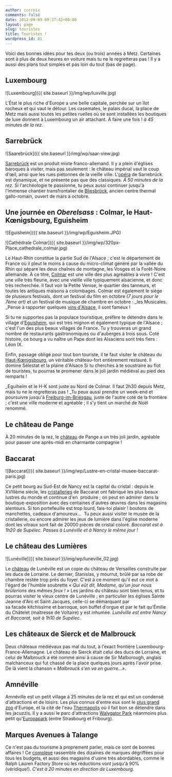 ```yaml
---
author: cccroix
comments: false
date: 2012-09-09 09:37:42+00:00
layout: page
slug: touristes
title: Touristes !
wordpress_id: 81
---
```


Voici des bonnes idées pour tes deux (ou trois) années à Metz. Certaines sont à plus de deux heures en voiture mais tu ne le regretteras pas ! Il y a aussi des plans tout simples et pas loin du tout (bas de page).

## Luxembourg

![Luxembourg]({{ site.baseurl }}/img/wp/luxville.jpg)

L'État le plus riche d'Europe a une belle capitale, perchée sur un îlot rocheux et qui vaut le détour. Les casemates, le palais ducal, la place de Metz mais aussi toutes les petites ruelles où se sont installées les boutiques de luxe donnent à Luxembourg un air attachant. À faire une fois !
_à 45 minutes de la rez._

## Sarrebrück

![Saarebrück]({{ site.baseurl }}/img/wp/saar-view.jpg)

[Sarrebrück](http://www.saarbruecken.de/fr/tourisme/sarrebruck/sites_touristiques) est un produit mixte franco-allemand. Il y a plein d'églises baroques à visiter, mais pas seulement : le château impérial vaut le coup d'œil, ainsi que les rues piétonnes de la vieille ville. L'[opéra](http://www.theater-saarbruecken.de/spielplan/aktuell.html) de Sarrebrück est dynamique, et ne présente pas que des classiques. _À 50 minutes de la rez._ Si l'archéologie te passionne, tu peux aussi continuer jusqu'à l'immense chantier transfrontalier de [Bliesbrück](http://www.archeo57.com/), ancien centre thermal gallo-romain, ouvert de mars à octobre.

## Une journée en _Oberelsass_ : Colmar, le Haut-Kœnigsbourg, Eguisheim

![Eguisheim]({{ site.baseurl }}/img/wp/Eguisheim.JPG)

![Cathédrale Colmar]({{ site.baseurl }}/img/wp/320px-Place_cathedrale_colmar.jpg)

Le Haut-Rhin constitue la partie Sud de l'Alsace ; c'est le département de France où il pleut le moins à cause du micro-climat généré par la vallée du Rhin qui sépare les deux chaînes de montagne, les Vosges et la Forêt-Noire allemande. À ce titre, [Colmar](http://www.ot-colmar.fr/fr/) est une ville des plus agréables à vivre ! C'est une ville très fleurie, avec une vieille ville typiquement alsacienne, et donc très recherchée. Il faut voir la Petite Venise, le quartier des tanneurs, et toutes les antiques maisons à colombages. Colmar est également le siège de plusieurs festivals, dont un festival du film en octobre _(7 jours pour le 7ème art)_ et un festival de musique de chambre en octobre : _les Musicales. _Pense à rapporter quelques [vins d'Alsace](http://www.vinsalsace.com/), il sont fameux !

Si tu ne supportes pas la populace touristique, préfère te détendre dans le village d'[Eguisheim](http://www.ot-eguisheim.fr/), qui est très mignon et également typique de l'Alsace ; c'est l'un des plus beaux villages de France. Tu y trouveras un grand nombre de restaurants gastronomiques ou d'auberges à trois sous. Coté histoire, ce bourg a vu naître un Pape dont les Alsaciens sont très fiers : Léon IX.

Enfin, passage obligé pour tout bon touriste, il te faut visiter le château du [Haut-Kœnigsbourg](http://www.haut-koenigsbourg.fr/fr/), un véritable château-fort entièrement restauré. Il domine Sélestat et la plaine d'Alsace Si tu cherches à te soustraire au flot de touristes, tu pourras te promener dans le joli jardin médiéval au pied des remparts !

_Eguiheim et le H-K sont juste au Nord de Colmar. Il faut 2h30 depuis Metz, mais tu ne le regretteras pas ! _Tu peux aussi prendre un week-end et poursuivre jusqu'à [Freiburg-im-Briesgau](http://www.freiburg.de/pb/,Lfr/225923.html), juste de l'autre coté de la frontière ; c'est une ville moderne et agréable ; il s'y tient un marché de Noël renommé.

## Le château de Pange

À 20 minutes de la rez, le [château](http://www.chateaudepange.fr/index.php/jardin/) de Pange a un très joli jardin, agréable pour passer une après-midi en charmante compagnie !

## Baccarat

![Baccarat]({{ site.baseurl }}/img/wp/Lustre-en-cristal-musee-baccarat-paris.jpg)

Ce petit bourg au Sud-Est de Nancy est la capital du cristal : depuis le XVIIIème siècle, les [cristalleries](http://www.baccarat.fr/) de Baccarat ont fabriqué les plus beaux lustres du monde et continue d'en  produire ; on peut en admirer dans la boutique-exposition avec des centaines d'autres œuvres dans les magasins alentours. Si ton portefeuille est trop lourd, fais-toi plaisir ! boutons de manchettes, cadeaux d'amoureux...  Tu peux aussi visiter le musée de la cristallerie, ou encore admirer les jeux de lumière dans l'église moderne dont les vitraux sont fait de 20000 pièces de cristal coloré. _Baccarat est à 1h20 de Supélec. Passes à Lunéville et à Nancy le même jour !_

## Le château des Lumières

![Lunéville]({{ site.baseurl }}/img/wp/luneville_02.jpg)

Le [château](http://www.chateauluneville.cg54.fr/) de Lunéville est un copie du château de Versailles construite par les ducs de Lorraine. Le dernier, Stanislas, y mourrut, brûlé par sa robe de chambre restée trop près du foyer. C'est à ce moment qu'il eut ce mot à l'égard de l'humble soubrette _« Qui eût dit, Madame, qu'un jour nous brûlerions des mêmes feux ! »_
Les jardins du château sont bien tenus, et tu pourras visiter le vieux centre de Lunéville ; en particulier les églises Sainte Jeanne d'Arc et Saint Jacques, celle-ci se démarquant par sa facade kitchissime et barroque, son buffet d'orgue et par le fait qu'Émilie du Châtelet (maîtresse de Voltaire) y est inhumée. _Lunéville est entre Nancy et Baccarat, soit à 1h10 de Supélec._

## Les châteaux de Sierck et de Malbrouck

Deux châteaux médiévaux pas mal du tout, à l'exact frontière Luxembourg-France-Allemagne. Le château de Sierck était celui des ducs de Lorraine, et celui de Malbrouck a été nommé ainsi à cause de Sir Malborough, anglais malchanceux qui fut chassé de la place quelques jours après l'avoir prise. De là vient la chanson « _Malbrouck s'en va en guerre...»_.

## Amnéville

Amnéville est un petit village à 25 minutes de la rez et qui est un condensé d'attractions et de loisirs. Les plus connus d'entre eux sont le [plus grand zoo](http://www.zoo-amneville.com/) d'Europe, et la cité de l'eau [Thermapolis](http://www.amneville.com/polethermal.html) où il fait bon se détendre dans les jacuzzis. Il y a aussi le parc d'attractions [Walygator Park](http://www.walygatorparc.com/) néanmoins plus petit qu'[Europapark](http://www.europapark.com/lang-fr/Accueil/c1174.html) (entre Strasbourg et Fribourg).

## Marques Avenues à Talange

Ce n'est pas du tourisme à proprement parler, mais ce sont de bonnes affaires ! Ce [complexe](http://www.marquesavenue.com/Talange) rassemble des dizaines de marques dégriffées pour tous les budgets, et aussi des magasins d'usine très abordables, comme le Ralph Lauren Factory Store où les réductions vont jusqu'à 90% (véridique!). _C'est à 20 minutes en direction de Luxembourg._
